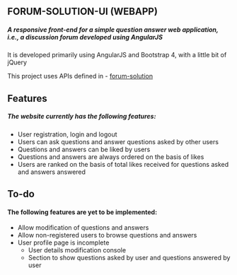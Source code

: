 ## FORUM-SOLUTION-UI (WEBAPP)

##### A responsive front-end for a simple question answer web application, i.e., a discussion forum developed using AngularJS

It is developed primarily using AngularJS and Bootstrap 4, with a little bit of jQuery

This project uses APIs defined in - [forum-solution](https://github.com/theSaurabhMhatre/forum-solution)

## Features

##### The website currently has the following features:
- User registration, login and logout
- Users can ask questions and answer questions asked by other users
- Questions and answers can be liked by users
- Questions and answers are always ordered on the basis of likes
- Users are ranked on the basis of total likes received for questions asked and answers answered

## To-do

#### The following features are yet to be implemented:
- Allow modification of questions and answers
- Allow non-registered users to browse questions and answers
- User profile page is incomplete
  - User details modification console
  - Section to show questions asked by user and questions answered by user
